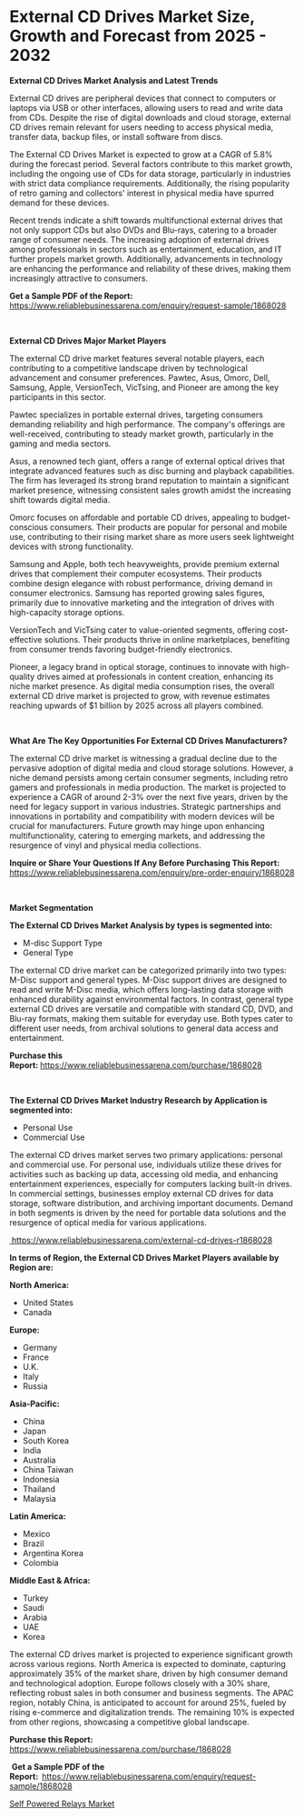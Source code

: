 <p><h1>External CD Drives Market Size, Growth and Forecast from 2025 - 2032</h1></p><p><strong>External CD Drives Market Analysis and Latest Trends</strong></p>
<p><p>External CD drives are peripheral devices that connect to computers or laptops via USB or other interfaces, allowing users to read and write data from CDs. Despite the rise of digital downloads and cloud storage, external CD drives remain relevant for users needing to access physical media, transfer data, backup files, or install software from discs.</p><p>The External CD Drives Market is expected to grow at a CAGR of 5.8% during the forecast period. Several factors contribute to this market growth, including the ongoing use of CDs for data storage, particularly in industries with strict data compliance requirements. Additionally, the rising popularity of retro gaming and collectors' interest in physical media have spurred demand for these devices.</p><p>Recent trends indicate a shift towards multifunctional external drives that not only support CDs but also DVDs and Blu-rays, catering to a broader range of consumer needs. The increasing adoption of external drives among professionals in sectors such as entertainment, education, and IT further propels market growth. Additionally, advancements in technology are enhancing the performance and reliability of these drives, making them increasingly attractive to consumers.</p></p>
<p><strong>Get a Sample PDF of the Report:&nbsp;</strong> <a href="https://www.reliablebusinessarena.com/enquiry/request-sample/1868028?utm_campaign=2515&utm_medium=2&utm_source=Github&utm_content=ia&utm_term=06042025&utm_id=external-cd-drives">https://www.reliablebusinessarena.com/enquiry/request-sample/1868028</a></p>
<p>&nbsp;</p>
<p><strong>External CD Drives Major Market Players</strong></p>
<p><p>The external CD drive market features several notable players, each contributing to a competitive landscape driven by technological advancement and consumer preferences. Pawtec, Asus, Omorc, Dell, Samsung, Apple, VersionTech, VicTsing, and Pioneer are among the key participants in this sector.</p><p>Pawtec specializes in portable external drives, targeting consumers demanding reliability and high performance. The company's offerings are well-received, contributing to steady market growth, particularly in the gaming and media sectors.</p><p>Asus, a renowned tech giant, offers a range of external optical drives that integrate advanced features such as disc burning and playback capabilities. The firm has leveraged its strong brand reputation to maintain a significant market presence, witnessing consistent sales growth amidst the increasing shift towards digital media.</p><p>Omorc focuses on affordable and portable CD drives, appealing to budget-conscious consumers. Their products are popular for personal and mobile use, contributing to their rising market share as more users seek lightweight devices with strong functionality.</p><p>Samsung and Apple, both tech heavyweights, provide premium external drives that complement their computer ecosystems. Their products combine design elegance with robust performance, driving demand in consumer electronics. Samsung has reported growing sales figures, primarily due to innovative marketing and the integration of drives with high-capacity storage options.</p><p>VersionTech and VicTsing cater to value-oriented segments, offering cost-effective solutions. Their products thrive in online marketplaces, benefiting from consumer trends favoring budget-friendly electronics.</p><p>Pioneer, a legacy brand in optical storage, continues to innovate with high-quality drives aimed at professionals in content creation, enhancing its niche market presence. As digital media consumption rises, the overall external CD drive market is projected to grow, with revenue estimates reaching upwards of $1 billion by 2025 across all players combined.</p></p>
<p>&nbsp;</p>
<p><strong>What Are The Key Opportunities For External CD Drives Manufacturers?</strong></p>
<p><p>The external CD drive market is witnessing a gradual decline due to the pervasive adoption of digital media and cloud storage solutions. However, a niche demand persists among certain consumer segments, including retro gamers and professionals in media production. The market is projected to experience a CAGR of around 2-3% over the next five years, driven by the need for legacy support in various industries. Strategic partnerships and innovations in portability and compatibility with modern devices will be crucial for manufacturers. Future growth may hinge upon enhancing multifunctionality, catering to emerging markets, and addressing the resurgence of vinyl and physical media collections.</p></p>
<p><strong>Inquire or Share Your Questions If Any Before Purchasing This Report:</strong> <a href="https://www.reliablebusinessarena.com/enquiry/pre-order-enquiry/1868028?utm_campaign=2515&utm_medium=2&utm_source=Github&utm_content=ia&utm_term=06042025&utm_id=external-cd-drives">https://www.reliablebusinessarena.com/enquiry/pre-order-enquiry/1868028</a></p>
<p>&nbsp;</p>
<p><strong>Market Segmentation</strong></p>
<p><strong>The External CD Drives Market Analysis by types is segmented into:</strong></p>
<p><ul><li>M-disc Support Type</li><li>General Type</li></ul></p>
<p><p>The external CD drive market can be categorized primarily into two types: M-Disc support and general types. M-Disc support drives are designed to read and write M-Disc media, which offers long-lasting data storage with enhanced durability against environmental factors. In contrast, general type external CD drives are versatile and compatible with standard CD, DVD, and Blu-ray formats, making them suitable for everyday use. Both types cater to different user needs, from archival solutions to general data access and entertainment.</p></p>
<p><strong>Purchase this Report:&nbsp;</strong><a href="https://www.reliablebusinessarena.com/purchase/1868028?utm_campaign=2515&utm_medium=2&utm_source=Github&utm_content=ia&utm_term=06042025&utm_id=external-cd-drives">https://www.reliablebusinessarena.com/purchase/1868028</a></p>
<p>&nbsp;</p>
<p><strong>The External CD Drives Market Industry Research by Application is segmented into:</strong></p>
<p><ul><li>Personal Use</li><li>Commercial Use</li></ul></p>
<p><p>The external CD drives market serves two primary applications: personal and commercial use. For personal use, individuals utilize these drives for activities such as backing up data, accessing old media, and enhancing entertainment experiences, especially for computers lacking built-in drives. In commercial settings, businesses employ external CD drives for data storage, software distribution, and archiving important documents. Demand in both segments is driven by the need for portable data solutions and the resurgence of optical media for various applications.</p></p>
<p><a href="https://www.reliablebusinessarena.com/external-cd-drives-r1868028?utm_campaign=2515&utm_medium=2&utm_source=Github&utm_content=ia&utm_term=06042025&utm_id=external-cd-drives">&nbsp;https://www.reliablebusinessarena.com/external-cd-drives-r1868028</a></p>
<p><strong>In terms of Region, the External CD Drives Market Players available by Region are:</strong></p>
<p>
    <p> <strong> North America: </strong>
        <ul>
            <li>United States</li>
            <li>Canada</li>
        </ul>
        </p> 
    <p> <strong> Europe: </strong>
        <ul>
            <li>Germany</li>
            <li>France</li>
            <li>U.K.</li>
            <li>Italy</li>
            <li>Russia</li>
        </ul>
        </p> 
    <p> <strong> Asia-Pacific: </strong>
        <ul>
            <li>China</li>
            <li>Japan</li>
            <li>South Korea</li>
            <li>India</li>
            <li>Australia</li>
            <li>China Taiwan</li>
            <li>Indonesia</li>
            <li>Thailand</li>
            <li>Malaysia</li>
        </ul>
        </p> 
    <p> <strong> Latin America: </strong>
        <ul>
            <li>Mexico</li>
            <li>Brazil</li>
            <li>Argentina Korea</li>
            <li>Colombia</li>
        </ul>
        </p> 
    <p> <strong> Middle East & Africa: </strong>
        <ul>
            <li>Turkey</li>
            <li>Saudi</li>
            <li>Arabia</li>
            <li>UAE</li>
            <li>Korea</li>
        </ul>
    </p>
    </p>
<p><p>The external CD drives market is projected to experience significant growth across various regions. North America is expected to dominate, capturing approximately 35% of the market share, driven by high consumer demand and technological adoption. Europe follows closely with a 30% share, reflecting robust sales in both consumer and business segments. The APAC region, notably China, is anticipated to account for around 25%, fueled by rising e-commerce and digitalization trends. The remaining 10% is expected from other regions, showcasing a competitive global landscape.</p></p>
<p><strong>Purchase this Report: </strong><a href="https://www.reliablebusinessarena.com/purchase/1868028?utm_campaign=2515&utm_medium=2&utm_source=Github&utm_content=ia&utm_term=06042025&utm_id=external-cd-drives">https://www.reliablebusinessarena.com/purchase/1868028</a></p>
<p>&nbsp;<strong>Get a Sample PDF of the Report:&nbsp;&nbsp;</strong><a href="https://www.reliablebusinessarena.com/enquiry/request-sample/1868028?utm_campaign=2515&utm_medium=2&utm_source=Github&utm_content=ia&utm_term=06042025&utm_id=external-cd-drives">https://www.reliablebusinessarena.com/enquiry/request-sample/1868028</a></p>
<p><strong></strong></p>
<p><p><a href="https://github.com/barnickclara79/Market-Research-Report-List-1/blob/main/self-powered-relays-market.md?utm_campaign=2515&utm_medium=2&utm_source=Github&utm_content=ia&utm_term=06042025&utm_id=external-cd-drives">Self Powered Relays Market</a></p></p>